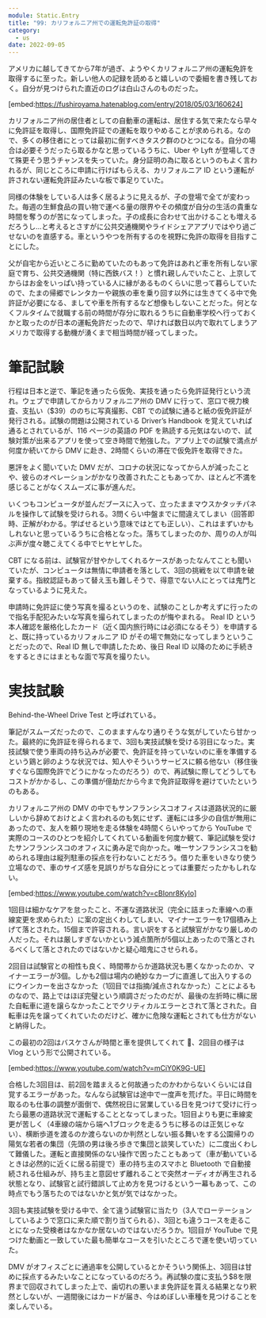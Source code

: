 ```yaml
---
module: Static.Entry
title: "99: カリフォルニア州での運転免許証の取得"
category:
  - us
date: 2022-09-05
---
```


アメリカに越してきてから7年が過ぎ、ようやくカリフォルニア州の運転免許を取得するに至った。新しい他人の記録を読めると嬉しいので委細を書き残しておく。自分が見つけられた直近のログは白山さんのものだった。

[embed:https://fushiroyama.hatenablog.com/entry/2018/05/03/160624]

カリフォルニア州の居住者としての自動車の運転は、居住する気で来たなら早々に免許証を取得し、国際免許証での運転を取りやめることが求められる。なので、多くの移住者にとっては最初に倒すべきタスク群のひとつになる。自分の場合は必要そうだったら取るかなと思っているうちに、Uber や Lyft が登場してきて殊更そう思うチャンスを失っていた。身分証明の為に取るというのもよく言われるが、同じところに申請に行けばもらえる、カリフォルニア ID という運転が許されない運転免許証みたいな板で事足りていた。

同様の体験をしている人は多く居るように見えるが、子の登場で全てが変わった。毎週の生鮮食品の買い物で運べる量の限界やその頻度が自分の生活の貴重な時間を奪うのが苦になってしまった。子の成長に合わせて出かけることも増えるだろうし...と考えるとさすがに公共交通機関やライドシェアアプリではやり過ごせないのを直感する。車というやつを所有するのを視野に免許の取得を目指すことにした。

父が自宅から近いところに勤めていたのもあって免許はあれど車を所有しない家庭で育ち、公共交通機関（特に西鉄バス！）と慣れ親しんでいたこと、上京してからはお金をいっぱい持っている人に縁があるものくらいに思って暮らしていたので、たまの帰郷でレンタカーや親族の車を乗り回す以外には生きてくる中で免許証が必要になる、ましてや車を所有するなど想像もしないことだった。何となくフルタイムで就職する前の時間が存分に取れるうちに自動車学校へ行っておくかと取ったのが日本の運転免許だったので、早ければ数日以内で取れてしまうアメリカで取得する動機が湧くまで相当時間が経ってしまった。

# 筆記試験

行程は日本と逆で、筆記を通ったら仮免、実技を通ったら免許証発行という流れ。ウェブで申請してからカリフォルニア州の DMV に行って、窓口で視力検査、支払い（$39）ののちに写真撮影、CBT での試験に通ると紙の仮免許証が発行される。試験の問題は公開されている Driver’s Handbook を覚えていれば通るとされているが、116 ページの英語の PDF を熟読する元気はないので、試験対策が出来るアプリを使って空き時間で勉強した。アプリ上での試験で満点が何度か続いてから DMV に赴き、2時間くらいの滞在で仮免許を取得できた。

悪評をよく聞いていた DMV だが、コロナの状況になってから人が減ったことや、彼らのオペレーションがかなり改善されたこともあってか、ほとんど不満を感じることがなくスムーズに事が進んだ。

いくつもコンピュータが並んだブースに入って、立ったままマウスかタッチパネルを操作して試験を受けられる。3問くらい中盤までに間違えてしまい（回答即時、正解がわかる。学ばせるという意味ではとても正しい）、これはまずいかもしれないと思っているうちに合格となった。落ちてしまったのか、周りの人が叫ぶ声が度々聴こえてくる中でヒヤヒヤした。

CBT になる前は、試験官が甘やかしてくれるケースがあったなんてことも聞いていたが、コンピュータは無情に申請者を落として、3回の挑戦を以て申請を破棄する。指紋認証もあって替え玉も難しそうで、得意でない人にとっては鬼門となっているように見えた。

申請時に免許証に使う写真を撮るというのを、試験のことしか考えずに行ったので指名手配犯みたいな写真を撮られてしまったのが悔やまれる。
Real ID という本人確認を厳格化したカード（近く国内旅行時には必須になるそう）を申請すると、既に持っているカリフォルニア ID がその場で無効になってしまうということだったので、Real ID 無しで申請したため、後日 Real ID 以降のために手続きをするときにはまともな面で写真を撮りたい。

# 実技試験

Behind-the-Wheel Drive Test と呼ばれている。

筆記がスムーズだったので、このまますんなり通りそうな気がしていたら甘かった。最終的に免許証を得られるまで、3回も実技試験を受ける羽目になった。実技試験で使う車両の持ち込みが必要で、免許証を持っていないのに車を準備するという鶏と卵のような状況では、知人やそういうサービスに頼る他ない（移住後すぐなら国際免許でどうにかなったのだろう）ので、再試験に際してどうしてもコストがかかるし、この準備が億劫だから今まで免許証取得を避けていたというのもある。

カリフォルニア州の DMV の中でもサンフランシスコオフィスは道路状況的に厳しいから辞めておけとよく言われるのも気にせず、運転には多少の自信が無用にあったので、友人を頼り現地を走る体験を4時間くらいやってから YouTube で実際のコースのひとつを紹介してくれている動画を何度か観て、筆記試験を受けたサンフランシスコのオフィスに勇み足で向かった。唯一サンフランシスコを勧められる理由は縦列駐車の採点を行わないことだろう。借りた車をいきなり使う立場なので、車のサイズ感を見誤りがちな自分にとっては重要だったかもしれない。

[embed:https://www.youtube.com/watch?v=cBIonr8KyIo]

1回目は細かなケアを怠ったこと、不運な道路状況（完全に詰まった車線への車線変更を求められた）に案の定出くわしてしまい、マイナーエラーを17個積み上げて落とされた。15個まで許容される。言い訳をすると試験官がかなり厳しめの人だった。それは厳しすぎないかという減点箇所が5個以上あったので落とされるべくして落とされたのではないかと疑心暗鬼にさせられる。

2回目は試験官との相性も良く、時間帯からか道路状況も悪くなかったのか、マイナーエラーが3個。しかも2個は場内の絶妙なカーブに直進して出入りするのにウインカーを出さなかった（1回目では指摘/減点されなかった）ことによるものなので、路上ではほぼ完璧という順調さだったのだが、最後の左折時に横に居た自転車に道を譲らなかったことでクリティカルエラーとされて落とされた。自転車は先を譲ってくれていたのだけど、確かに危険な運転とされても仕方がないと納得した。

この最初の2回はバスケさんが時間と車を提供してくれて 🙏、2回目の様子は Vlog という形で公開されている。

[embed:https://www.youtube.com/watch?v=mCiY0K9G-UE]

合格した3回目は、前2回を踏まえると何故通ったのかわからないくらいには自覚するエラーがあった。なんなら試験官は途中で一度声を荒げた。平日に時間を取るのも仕事の調整が面倒で、偶然祝日に営業している日を見つけて受けに行ったら最悪の道路状況で運転することとなってしまった。1回目よりも更に車線変更が苦しく（4車線の端から端へ1ブロックを走るうちに移るのは正気じゃない）、横断歩道を渡るのか渡らないのか判然としない振る舞いをする公園帰りの陽気な若者の集団（先頭の男は後ろ歩きで集団と談笑していた）に二度出くわして難儀した。運転と直接関係のない操作で困ったこともあって（車が動いているときは必然的に近くに居る前提で）車の持ち主のスマホと Bluetooth で自動接続される仕組みが、持ち主と意図せず離れることで突然オーディオが再生される状態となり、試験官と試行錯誤して止め方を見つけるという一幕もあって、この時点でもう落ちたのではないかと気が気ではなかった。

3回も実技試験を受ける中で、全て違う試験官に当たり（3人でローテーションしているようで窓口に来た順で割り当てられる）、3回とも違うコースを走ることになった受検者はなかなか居ないのではないだろうか。1回目が YouTube で見つけた動画と一致していた最も簡単なコースを引いたところで運を使い切っていた。

DMV がオフィスごとに通過率を公開しているとかそういう関係上、3回目は甘めに採点するみたいなことになっているのだろう。再試験の度に支払う$8を限界まで回収されてしまった上で、歯切れの悪いまま免許証を貰える結果となり釈然としないが、一週間後にはカードが届き、今はめぼしい車種を見つけることを楽しんでいる。
